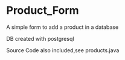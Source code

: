 # Product_Form

A simple form to add a product in a database

DB created with postgresql

Source Code also included,see products.java
